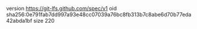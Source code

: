 version https://git-lfs.github.com/spec/v1
oid sha256:0e791fab7dd997a93e48cc07039a76bc8fb313b7c8abe6d70b77eda42abda1bf
size 220
